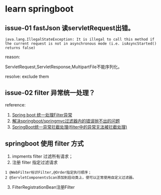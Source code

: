 # learn springboot 

## issue-01 fastJson 读servletRequest出错。
```
java.lang.IllegalStateException: It is illegal to call this method if the current request is not in asynchronous mode (i.e. isAsyncStarted() returns false)
```
reason:

ServletRequest,ServletResponse,MultipartFile不能序列化。

resolve:
exclude them

## issue-02 filter 异常统一处理？

reference:

1. [Spring boot 统一处理Filter异常](https://blog.csdn.net/qq_19457117/article/details/88633225)
2. [解决springboot/springmvc过滤器内的错误抛不出的问题](https://blog.csdn.net/u011943534/article/details/82468173)
3. [SpringBoot统一异常拦截处理(filter中的异常无法被拦截处理)](https://blog.csdn.net/weixin_41103806/article/details/87777285)




## springboot 使用 filter 方式
1. impments filter 过滤所有请求；
2. 注册 filter 指定过滤请求
```
1 @WebFilter标识Filter,@Order指定执行顺序；
2 @ServletComponentsScan添加到启动类上，使可以正常使用自定义过滤器。
```
3. FilterRegistrationBean注册Filter